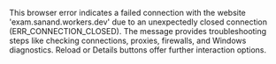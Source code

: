 This browser error indicates a failed connection with the website 'exam.sanand.workers.dev' due to an unexpectedly closed connection (ERR_CONNECTION_CLOSED). The message provides troubleshooting steps like checking connections, proxies, firewalls, and Windows diagnostics. Reload or Details buttons offer further interaction options.